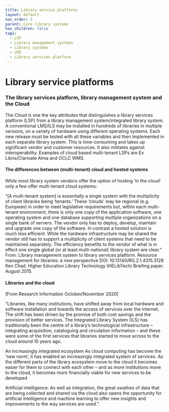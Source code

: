 ```yaml
---
title: Library service platforms
layout: default
nav_order: 3
parent: Core library systems
has_children: false
tags:
  - LSP
  - Library management systems
  - Library systems
  - LMS
  - Library services platform
---
```

# Library service platforms

### The library services platform, library management system and the Cloud

The Cloud is one the key attributes that distinguishes a library services platform (LSP) from a library management system/integrated library system. A conventional LMS/ILS may be installed in hundreds of libraries in multiple versions, on a variety of hardware using different operating systems. Each new release must be tested with all these variables and then implemented in each separate library system. This is time-consuming and takes up significant vendor and customer resources. It also militates against interoperability. Examples of cloud based multi-tenant LSPs are Ex Libris/Clarivate Alma and OCLC WMS.

#### The differences between (multi-tenant) cloud and hosted systems

While most library system vendors offer the option of hosting ‘in the cloud’ only a few offer multi-tenant cloud systems:

“\[A multi-tenant system] is essentially a single system with the multiplicity of client libraries being ‘tenants.’ These ‘clouds’ may be regional (e.g. European) in order to meet legislative requirements but, within each multi-tenant environment, there is only one copy of the application software, one operating system and one database supporting multiple organizations on a single bank of servers. The vendor only has to deploy, develop, maintain and upgrade one copy of the software. In contrast a hosted solution is much less efficient. While the hardware infrastructure may be shared the vendor still has to support a multiplicity of client systems that need to be maintained separately. The efficiency benefits to the vendor of what is in effect one single global (or at least multi-national) library system are clear.” From: Library management system to library services platform. Resource management for libraries: a new perspective DOI: 10.13140/RG.2.1.4315.3128 Ken Chad. Higher Education Library Technology (HELibTech) Briefing paper. August 2015.

#### Libraries and the cloud

\[From Research Information October/November 2020]

“Libraries, like many institutions, have shifted away from local hardware and software installation and towards the access of services over the internet. The shift has been driven by the promise of both cost savings and the provision of better services. The Integrated Library System (ILS) has traditionally been the centre of a library’s technological infrastructure – integrating acquisition, cataloguing and circulation information – and these were some of the first services that libraries started to move across to the cloud around 10 years ago.

An increasingly integrated ecosystem As cloud computing has become the ‘new norm’, it has enabled an increasingly integrated system of services. As the different parts of the library ecosystem move to the cloud it becomes easier for them to connect with each other – and as more institutions move to the cloud, it becomes more financially viable for new services to be developed

Artificial intelligence: As well as integration, the great swathes of data that are being collected and shared via the cloud also opens the opportunity for artificial intelligence and machine learning to offer new insights and improvements to the way services are used.”.
